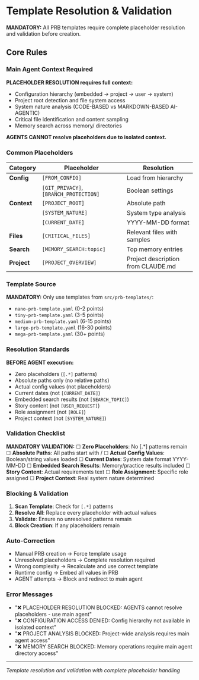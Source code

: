 # Template Resolution & Validation

**MANDATORY:** All PRB templates require complete placeholder resolution and validation before creation.

## Core Rules

### Main Agent Context Required
**PLACEHOLDER RESOLUTION requires full context:**
- Configuration hierarchy (embedded → project → user → system)
- Project root detection and file system access
- System nature analysis (CODE-BASED vs MARKDOWN-BASED AI-AGENTIC)
- Critical file identification and content sampling
- Memory search across memory/ directories

**AGENTS CANNOT resolve placeholders due to isolated context.**

### Common Placeholders

| Category | Placeholder | Resolution |
|----------|-------------|------------|
| **Config** | `[FROM_CONFIG]` | Load from hierarchy |
| | `[GIT_PRIVACY]`, `[BRANCH_PROTECTION]` | Boolean settings |
| **Context** | `[PROJECT_ROOT]` | Absolute path |
| | `[SYSTEM_NATURE]` | System type analysis |
| | `[CURRENT_DATE]` | YYYY-MM-DD format |
| **Files** | `[CRITICAL_FILES]` | Relevant files with samples |
| **Search** | `[MEMORY_SEARCH:topic]` | Top memory entries |
| **Project** | `[PROJECT_OVERVIEW]` | Project description from CLAUDE.md |

### Template Source
**MANDATORY:** Only use templates from `src/prb-templates/`:
- `nano-prb-template.yaml` (0-2 points)
- `tiny-prb-template.yaml` (3-5 points)
- `medium-prb-template.yaml` (6-15 points)
- `large-prb-template.yaml` (16-30 points)
- `mega-prb-template.yaml` (30+ points)

### Resolution Standards
**BEFORE AGENT execution:**
- Zero placeholders (`[.*]` patterns)
- Absolute paths only (no relative paths)
- Actual config values (not placeholders)
- Current dates (not `[CURRENT_DATE]`)
- Embedded search results (not `[SEARCH_TOPIC]`)
- Story content (not `[USER_REQUEST]`)
- Role assignment (not `[ROLE]`)
- Project context (not `[SYSTEM_NATURE]`)

### Validation Checklist
**MANDATORY VALIDATION:**
☐ **Zero Placeholders**: No [.*] patterns remain
☐ **Absolute Paths**: All paths start with /
☐ **Actual Config Values**: Boolean/string values loaded
☐ **Current Dates**: System date format YYYY-MM-DD
☐ **Embedded Search Results**: Memory/practice results included
☐ **Story Content**: Actual requirements text
☐ **Role Assignment**: Specific role assigned
☐ **Project Context**: Real system nature determined

### Blocking & Validation
1. **Scan Template**: Check for `[.*]` patterns
2. **Resolve All**: Replace every placeholder with actual values
3. **Validate**: Ensure no unresolved patterns remain
4. **Block Creation**: If any placeholders remain

### Auto-Correction
- Manual PRB creation → Force template usage
- Unresolved placeholders → Complete resolution required
- Wrong complexity → Recalculate and use correct template
- Runtime config → Embed all values in PRB
- AGENT attempts → Block and redirect to main agent

### Error Messages
- "❌ PLACEHOLDER RESOLUTION BLOCKED: AGENTS cannot resolve placeholders - use main agent"
- "❌ CONFIGURATION ACCESS DENIED: Config hierarchy not available in isolated context"
- "❌ PROJECT ANALYSIS BLOCKED: Project-wide analysis requires main agent access"
- "❌ MEMORY SEARCH BLOCKED: Memory operations require main agent directory access"

---
*Template resolution and validation with complete placeholder handling*